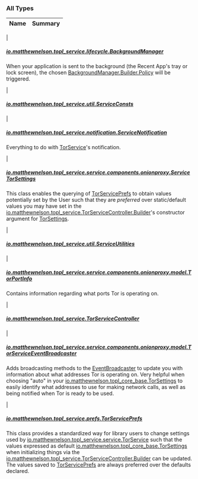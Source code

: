 

### All Types

| Name | Summary |
|---|---|
|

##### [io.matthewnelson.topl_service.lifecycle.BackgroundManager](../io.matthewnelson.topl_service.lifecycle/-background-manager/index.md)

When your application is sent to the background (the Recent App's tray or lock screen), the
chosen [BackgroundManager.Builder.Policy](../io.matthewnelson.topl_service.lifecycle/-background-manager/-builder/-policy.md) will be triggered.


|

##### [io.matthewnelson.topl_service.util.ServiceConsts](../io.matthewnelson.topl_service.util/-service-consts/index.md)


|

##### [io.matthewnelson.topl_service.notification.ServiceNotification](../io.matthewnelson.topl_service.notification/-service-notification/index.md)

Everything to do with [TorService](#)'s notification.


|

##### [io.matthewnelson.topl_service.service.components.onionproxy.ServiceTorSettings](../io.matthewnelson.topl_service.service.components.onionproxy/-service-tor-settings/index.md)

This class enables the querying of [TorServicePrefs](../io.matthewnelson.topl_service.prefs/-tor-service-prefs/index.md) to obtain values potentially set by
the User such that they are *preferred* over static/default values you may have set in the
[io.matthewnelson.topl_service.TorServiceController.Builder](../io.matthewnelson.topl_service/-tor-service-controller/-builder/index.md)'s constructor argument for
[TorSettings](../..//topl-core-base/io.matthewnelson.topl_core_base/-tor-settings/index.md).


|

##### [io.matthewnelson.topl_service.util.ServiceUtilities](../io.matthewnelson.topl_service.util/-service-utilities/index.md)


|

##### [io.matthewnelson.topl_service.service.components.onionproxy.model.TorPortInfo](../io.matthewnelson.topl_service.service.components.onionproxy.model/-tor-port-info/index.md)

Contains information regarding what ports Tor is operating on.


|

##### [io.matthewnelson.topl_service.TorServiceController](../io.matthewnelson.topl_service/-tor-service-controller/index.md)


|

##### [io.matthewnelson.topl_service.service.components.onionproxy.model.TorServiceEventBroadcaster](../io.matthewnelson.topl_service.service.components.onionproxy.model/-tor-service-event-broadcaster/index.md)

Adds broadcasting methods to the [EventBroadcaster](../..//topl-core-base/io.matthewnelson.topl_core_base/-event-broadcaster/index.md) to update you with information about
what addresses Tor is operating on. Very helpful when choosing "auto" in your
[io.matthewnelson.topl_core_base.TorSettings](../..//topl-core-base/io.matthewnelson.topl_core_base/-tor-settings/index.md) to easily identify what addresses to
use for making network calls, as well as being notified when Tor is ready to be used.


|

##### [io.matthewnelson.topl_service.prefs.TorServicePrefs](../io.matthewnelson.topl_service.prefs/-tor-service-prefs/index.md)

This class provides a standardized way for library users to change settings used
by [io.matthewnelson.topl_service.service.TorService](#) such that the values expressed
as default [io.matthewnelson.topl_core_base.TorSettings](../..//topl-core-base/io.matthewnelson.topl_core_base/-tor-settings/index.md) when initializing things via
the [io.matthewnelson.topl_service.TorServiceController.Builder](../io.matthewnelson.topl_service/-tor-service-controller/-builder/index.md) can be updated. The
values saved to [TorServicePrefs](../io.matthewnelson.topl_service.prefs/-tor-service-prefs/index.md) are always preferred over the defaults declared.


